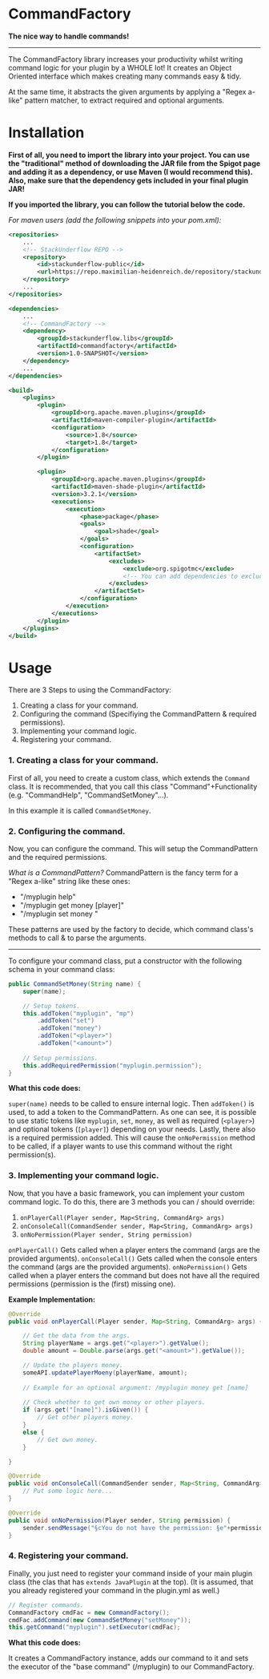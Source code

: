 # CommandFactory

**The nice way to handle commands!**

---

The CommandFactory library increases your productivity whilst writing command logic for your plugin 
by a WHOLE lot! It creates an Object Oriented interface which makes creating many commands easy & tidy.

At the same time, it abstracts the given arguments by applying a "Regex a-like" pattern matcher, 
to extract required and optional arguments.


# Installation

**First of all, you need to import the library into your project. You can use the "traditional" method of downloading the JAR file 
from the Spigot page and adding it as a dependency, or use Maven (I would recommend this). Also, make sure that the dependency gets included in your final plugin JAR!**

**If you imported the library, you can follow the tutorial below the code.**


*For maven users (add the following snippets into your pom.xml):*
```xml
<repositories>
    ...
    <!-- StackUnderflow REPO -->
    <repository>
        <id>stackunderflow-public</id>
        <url>https://repo.maximilian-heidenreich.de/repository/stackunderflow-public/</url>
    </repository>
    ...
</repositories>

<dependencies>
    ...
    <!-- CommandFactory -->
    <dependency>
        <groupId>stackunderflow.libs</groupId>
        <artifactId>commandfactory</artifactId>
        <version>1.0-SNAPSHOT</version>
    </dependency>
    ...
</dependencies>

<build>
    <plugins>
        <plugin>
            <groupId>org.apache.maven.plugins</groupId>
            <artifactId>maven-compiler-plugin</artifactId>
            <configuration>
                <source>1.8</source>
                <target>1.8</target>
            </configuration>
        </plugin>

        <plugin>
            <groupId>org.apache.maven.plugins</groupId>
            <artifactId>maven-shade-plugin</artifactId>
            <version>3.2.1</version>
            <executions>
                <execution>
                    <phase>package</phase>
                    <goals>
                        <goal>shade</goal>
                    </goals>
                    <configuration>
                        <artifactSet>
                            <excludes>
                                <exclude>org.spigotmc</exclude>
                                <!-- You can add dependencies to exclude from the final JAR here -->
                            </excludes>
                        </artifactSet>
                    </configuration>
                </execution>
            </executions>
        </plugin>
    </plugins>
</build>
```

# Usage

There are 3 Steps to using the CommandFactory:
1. Creating a class for your command.
2. Configuring the command (Specifiying the CommandPattern & required permissions).
3. Implementing your command logic.
4. Registering your command.


### 1. Creating a class for your command.

First of all, you need to create a custom class, which extends the `Command` class.
It is recommended, that you call this class "Command"+Functionality (e.g. "CommandHelp", "CommandSetMoney"...).

In this example it is called `CommandSetMoney`.

### 2. Configuring the command.

Now, you can configure the command. This will setup the CommandPattern and the required permissions.

*What is a CommandPattern?*
CommandPattern is the fancy term for a "Regex a-like" string like these ones:
- "/myplugin help"
- "/myplugin get money [player]"
- "/myplugin set money <player> <amount>"

These patterns are used by the factory to decide, which command class's methods to call & to parse the arguments.

---

To configure your command class, put a constructor with the following schema in your command class:
```java
public CommandSetMoney(String name) {
    super(name);

    // Setup tokens.
    this.addToken("myplugin", "mp")
        .addToken("set")
        .addToken("money")
        .addToken("<player>")
        .addToken("<amount>")
    
    // Setup permissions.
    this.addRequiredPermission("myplugin.permission");
}
```

**What this code does:** 

`super(name)` needs to be called to ensure internal logic. Then `addToken()` is used, to add a token to the CommandPattern. As 
one can see, it is possible to use static tokens like `myplugin`, `set`, `money`, as well as required (`<player>`) and optional tokens (`[player]`) depending on your needs.
Lastly, there also is a required permission added. This will cause the `onNoPermission` method to be called, if a player wants to use this command without the right permission(s).


### 3. Implementing your command logic.

Now, that you have a basic framework, you can implement your custom command logic.
To do this, there are 3 methods you can / should override:
1. `onPlayerCall(Player sender, Map<String, CommandArg> args)`
2. `onConsoleCall(CommandSender sender, Map<String, CommandArg> args)`
3. `onNoPermission(Player sender, String permission)`

`onPlayerCall()` Gets called when a player enters the command (args are the provided arguments).
`onConsoleCall()` Gets called when the console enters the command (args are the provided arguments).
`onNoPermission()` Gets called when a player enters the command but does not have all the required permissions (permission is the (first) missing one).

**Example Implementation:**

```java
@Override
public void onPlayerCall(Player sender, Map<String, CommandArg> args) {

    // Get the data from the args.
    String playerName = args.get("<player>").getValue();
    double amount = Double.parse(args.get("<amount>").getValue());

    // Update the players money.
    someAPI.updatePlayerMoeny(playerName, amount);
    
    // Example for an optional argument: /myplugin money get [name]
    
    // Check whether to get own money or other players.
    if (args.get("[name]").isGiven()) {
        // Get other players money.
    }
    else {
        // Get own money.
    }

}

@Override
public void onConsoleCall(CommandSender sender, Map<String, CommandArg> args) {
    // Put some logic here...
}

@Override
public void onNoPermission(Player sender, String permission) {
    sender.sendMessage("§cYou do not have the permission: §e"+permission);
}
```


### 4. Registering your command.

Finally, you just need to register your command inside of your main plugin class (the clas that has `extends JavaPlugin` at the top).
(It is assumed, that you already registered your command in the plugin.yml as well.)

```java
// Register commands.
CommandFactory cmdFac = new CommandFactory();
cmdFac.addCommand(new CommandSetMoney("setMoney"));
this.getCommand("myplugin").setExecutor(cmdFac);
```

**What this code does:**

It creates a CommandFactory instance, adds our command to it and sets the executor of the "base command" (/myplugin) to our CommandFactory.
